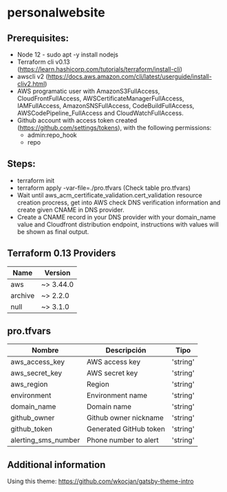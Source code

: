 # personalwebsite

## Prerequisites:
- Node 12 - sudo apt -y install nodejs
- Terraform cli v0.13 (https://learn.hashicorp.com/tutorials/terraform/install-cli)
- awscli v2 (https://docs.aws.amazon.com/cli/latest/userguide/install-cliv2.html)
- AWS programatic user with AmazonS3FullAccess, CloudFrontFullAccess, AWSCertificateManagerFullAccess, IAMFullAccess, AmazonSNSFullAccess, CodeBuildFullAccess, AWSCodePipeline_FullAccess and CloudWatchFullAccess.
- Github account with access token created (https://github.com/settings/tokens), with the following permissions:
    - admin:repo_hook
    - repo

## Steps:
- terraform init
- terraform apply -var-file=./pro.tfvars (Check table pro.tfvars)
- Wait until aws_acm_certificate_validation.cert_validation resource creation procress, get into AWS check DNS verification information and create given CNAME in DNS provider.
- Create a CNAME record in your DNS provider with your domain_name value and Cloudfront distribution endpoint, instructions with values will be shown as final output.

## Terraform 0.13 Providers

|     Name     |   Version   |
|--------------|-------------|
|     aws      |  ~> 3.44.0  |
|   archive    |  ~> 2.2.0   |
|    null      |  ~> 3.1.0   |

## pro.tfvars

|          Nombre           |                        Descripción                              |        Tipo         |
|---------------------------|-----------------------------------------------------------------|---------------------|
|aws_access_key             |AWS access key                                                   |'string'             |
|aws_secret_key             |AWS secret key                                                   |'string'             |
|aws_region                 |Region                                                           |'string'             |
|environment                |Environment name                                                 |'string'             |
|domain_name                |Domain name                                                      |'string'             |
|github_owner               |Github owner nickname                                            |'string'             |
|github_token               |Generated GitHub token                                           |'string'             |
|alerting_sms_number        |Phone number to alert                                            |'string'             |

## Additional information
Using this theme: https://github.com/wkocjan/gatsby-theme-intro